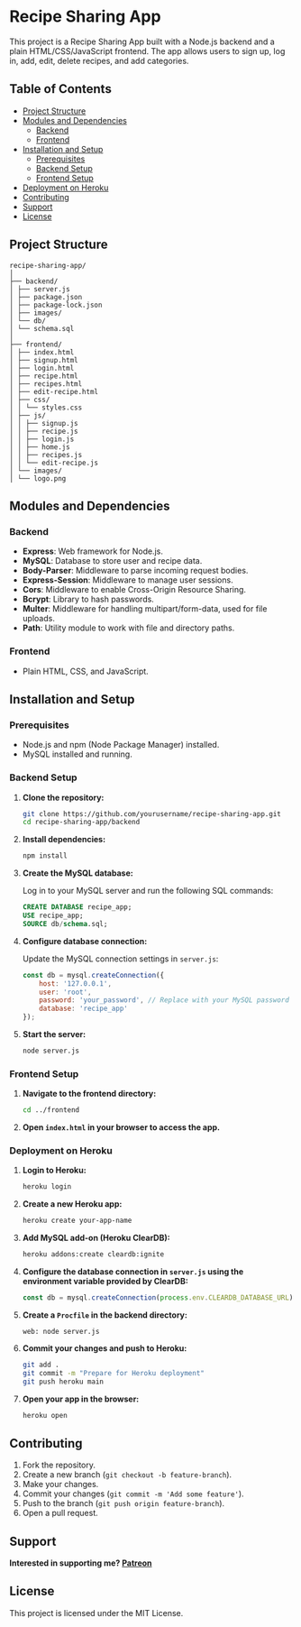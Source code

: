 # Recipe Sharing App

This project is a Recipe Sharing App built with a Node.js backend and a plain HTML/CSS/JavaScript frontend. The app allows users to sign up, log in, add, edit, delete recipes, and add categories.

## Table of Contents

- [Project Structure](#project-structure)
- [Modules and Dependencies](#modules-and-dependencies)
  - [Backend](#backend)
  - [Frontend](#frontend)
- [Installation and Setup](#installation-and-setup)
  - [Prerequisites](#prerequisites)
  - [Backend Setup](#backend-setup)
  - [Frontend Setup](#frontend-setup)
- [Deployment on Heroku](#deployment-on-heroku)
- [Contributing](#contributing)
- [Support](#support)
- [License](#license)

## Project Structure
```
recipe-sharing-app/
│
├── backend/
│ ├── server.js
│ ├── package.json
│ ├── package-lock.json
│ ├── images/
│ └── db/
│ └── schema.sql
│
├── frontend/
│ ├── index.html
│ ├── signup.html
│ ├── login.html
│ ├── recipe.html
│ ├── recipes.html
│ ├── edit-recipe.html
│ ├── css/
│ │ └── styles.css
│ ├── js/
│ │ ├── signup.js
│ │ ├── recipe.js
│ │ ├── login.js
│ │ ├── home.js
│ │ ├── recipes.js
│ │ └── edit-recipe.js
│ └── images/
│ └── logo.png
```

## Modules and Dependencies

### Backend

- **Express**: Web framework for Node.js.
- **MySQL**: Database to store user and recipe data.
- **Body-Parser**: Middleware to parse incoming request bodies.
- **Express-Session**: Middleware to manage user sessions.
- **Cors**: Middleware to enable Cross-Origin Resource Sharing.
- **Bcrypt**: Library to hash passwords.
- **Multer**: Middleware for handling multipart/form-data, used for file uploads.
- **Path**: Utility module to work with file and directory paths.

### Frontend

- Plain HTML, CSS, and JavaScript.

## Installation and Setup

### Prerequisites

- Node.js and npm (Node Package Manager) installed.
- MySQL installed and running.

### Backend Setup

1. **Clone the repository:**

    ```bash
    git clone https://github.com/yourusername/recipe-sharing-app.git
    cd recipe-sharing-app/backend
    ```

2. **Install dependencies:**

    ```bash
    npm install
    ```

3. **Create the MySQL database:**

    Log in to your MySQL server and run the following SQL commands:

    ```sql
    CREATE DATABASE recipe_app;
    USE recipe_app;
    SOURCE db/schema.sql;
    ```

4. **Configure database connection:**

    Update the MySQL connection settings in `server.js`:

    ```javascript
    const db = mysql.createConnection({
        host: '127.0.0.1',
        user: 'root',
        password: 'your_password', // Replace with your MySQL password
        database: 'recipe_app'
    });
    ```

5. **Start the server:**

    ```bash
    node server.js
    ```

### Frontend Setup

1. **Navigate to the frontend directory:**

    ```bash
    cd ../frontend
    ```

2. **Open `index.html` in your browser to access the app.**

### Deployment on Heroku

1. **Login to Heroku:**

    ```bash
    heroku login
    ```

2. **Create a new Heroku app:**

    ```bash
    heroku create your-app-name
    ```

3. **Add MySQL add-on (Heroku ClearDB):**

    ```bash
    heroku addons:create cleardb:ignite
    ```

4. **Configure the database connection in `server.js` using the environment variable provided by ClearDB:**

    ```javascript
    const db = mysql.createConnection(process.env.CLEARDB_DATABASE_URL);
    ```

5. **Create a `Procfile` in the backend directory:**

    ```Procfile
    web: node server.js
    ```

6. **Commit your changes and push to Heroku:**

    ```bash
    git add .
    git commit -m "Prepare for Heroku deployment"
    git push heroku main
    ```

7. **Open your app in the browser:**

    ```bash
    heroku open
    ```

## Contributing

1. Fork the repository.
2. Create a new branch (`git checkout -b feature-branch`).
3. Make your changes.
4. Commit your changes (`git commit -m 'Add some feature'`).
5. Push to the branch (`git push origin feature-branch`).
6. Open a pull request.

## Support

**Interested in supporting me? [Patreon](patreon.com/msaeed)**

## License

This project is licensed under the MIT License.
